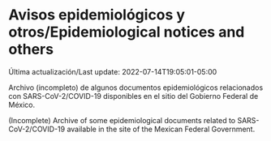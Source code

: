 # Avisos epidemiológicos y otros/Epidemiological notices and others

Última actualización/Last update: 2022-07-14T19:05:01-05:00

Archivo (incompleto) de algunos documentos epidemiológicos relacionados con SARS-CoV-2/COVID-19 disponibles en el sitio del Gobierno Federal de México.

(Incomplete) Archive of some epidemiological documents related to SARS-CoV-2/COVID-19 available in the site of the Mexican Federal Government.
